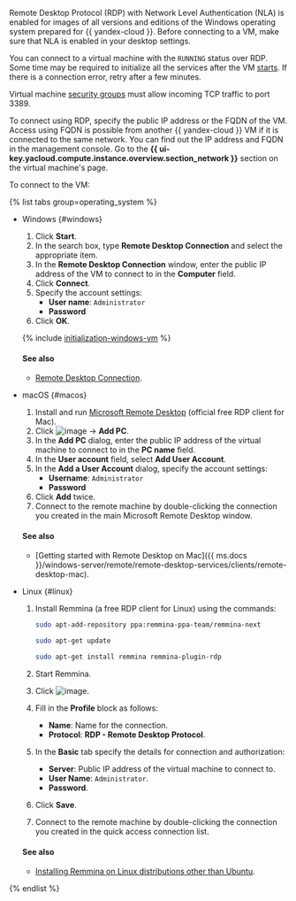 Remote Desktop Protocol (RDP) with Network Level Authentication (NLA) is enabled for images of all versions and editions of the Windows operating system prepared for {{ yandex-cloud }}. Before connecting to a VM, make sure that NLA is enabled in your desktop settings.

You can connect to a virtual machine with the `RUNNING` status over RDP. Some time may be required to initialize all the services after the VM [starts](../compute/operations/vm-control/vm-stop-and-start.md#start). If there is a connection error, retry after a few minutes.

Virtual machine [security groups](../vpc/concepts/security-groups.md) must allow incoming TCP traffic to port 3389.

To connect using RDP, specify the public IP address or the FQDN of the VM. Access using FQDN is possible from another {{ yandex-cloud }} VM if it is connected to the same network. You can find out the IP address and FQDN in the management console. Go to the **{{ ui-key.yacloud.compute.instance.overview.section_network }}** section on the virtual machine's page.


To connect to the VM:

{% list tabs group=operating_system %}

- Windows {#windows}

   1. Click **Start**.
   1. In the search box, type **Remote Desktop Connection** and select the appropriate item.
   1. In the **Remote Desktop Connection** window, enter the public IP address of the VM to connect to in the **Computer** field.
   1. Click **Connect**.
   1. Specify the account settings:
      * **User name**: `Administrator`
      * **Password**
   1. Click **OK**.

   {% include [initialization-windows-vm](initialization-windows-vm.md) %}

   #### See also

   * [Remote Desktop Connection](https://support.microsoft.com/en-us/windows/how-to-use-remote-desktop-5fe128d5-8fb1-7a23-3b8a-41e636865e8c).

- macOS {#macos}

   1. Install and run [Microsoft Remote Desktop](https://itunes.apple.com/ru/app/microsoft-remote-desktop/id1295203466) (official free RDP client for Mac).
   1. Click ![image](../_assets/plus.svg) → **Add PC**.
   1. In the **Add PC** dialog, enter the public IP address of the virtual machine to connect to in the **PC name** field.
   1. In the **User account** field, select **Add User Account**.
   1. In the **Add a User Account** dialog, specify the account settings:
      * **Username**: `Administrator`
      * **Password**
   1. Click **Add** twice.
   1. Connect to the remote machine by double-clicking the connection you created in the main Microsoft Remote Desktop window.

   #### See also

   * [Getting started with Remote Desktop on Mac]({{ ms.docs }}/windows-server/remote/remote-desktop-services/clients/remote-desktop-mac).

- Linux {#linux}

   1. Install Remmina (a free RDP client for Linux) using the commands:

      ```bash
      sudo apt-add-repository ppa:remmina-ppa-team/remmina-next
      ```

      ```bash
      sudo apt-get update
      ```

      ```bash
      sudo apt-get install remmina remmina-plugin-rdp
      ```

   1. Start Remmina.
   1. Click ![image](../_assets/plus.svg).
   1. Fill in the **Profile** block as follows:
      * **Name**: Name for the connection.
      * **Protocol**: **RDP - Remote Desktop Protocol**.
   1. In the **Basic** tab specify the details for connection and authorization:
      * **Server**: Public IP address of the virtual machine to connect to.
      * **User Name**: `Administrator`.
      * **Password**.
   1. Click **Save**.
   1. Connect to the remote machine by double-clicking the connection you created in the quick access connection list.

   #### See also

   * [Installing Remmina on Linux distributions other than Ubuntu](https://remmina.org/how-to-install-remmina/).

{% endlist %}
